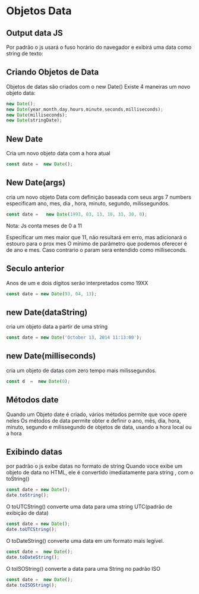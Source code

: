 # Objetos Data

## Output data JS
Por padrão o js usará o fuso horário do navegador e exibirá uma data como string de texto:

## Criando Objetos de Data

Objetos de datas são criados com o new Date()
Existe 4 maneiras um novo objeto data:

~~~ javascript
new Date();
new Date(year,month,day,hours,minute,seconds,milliseconds);
new Date(milliseconds);
new Date(stringDate);
~~~

## New Date

Cria um novo objeto data com a hora atual

~~~ javascript
const date =  new Date();
~~~

## New Date(args)
cria um novo objeto Data com definição baseada com seus args
7 numbers especificam ano, mes, dia , hora, minuto, segundo, milissegundos.

~~~ javascript
const date =   new Date(1993, 03, 13, 10, 33, 30, 0);
~~~

Nota: Js conta meses de 0 a 11

Especificar um mes maior que 11, não resultará em erro, mas adicionará o estouro para o prox mes
O mínimo de parâmetro que podemos oferecer é de ano e mes. Caso contrario o param sera entendido como
milliseconds.

## Seculo anterior

Anos de um e dois dígitos serão interpretados como 19XX

~~~ javascript
const date = new Date(93, 04, 13);
~~~
## new Date(dataString)

cria um objeto data a partir de uma string

~~~ javascript
const date = new Date('October 13, 2014 11:13:00');
~~~

## new Date(milliseconds)
cria um objeto de datas com zero tempo mais milissegundos.

~~~ javascript
const d  =  new Date(0);
~~~

## Métodos date

Quando um Objeto date é criado, vários métodos permite que voce opere neles
Os métodos de data permite obter e definir o ano, mês, dia, hora, minuto, segundo e milissegundo de 
objetos de data, usando a hora local ou a hora

## Exibindo datas 
por padrão o js exibe datas no formato de string
Quando voce exibe um objeto de data no HTML, ele é convertido imediatamente para string , com o 
toString()

~~~ javascript
const date = new Date();
date.toString();
~~~
O toUTCString() converte uma data para uma string UTC(padrão de exibição de data)
~~~ javascript
const date = new Date();
date.toUTCString();
~~~
O toDateString() converte uma data em um formato mais legível.
~~~ javascript
const date =  new Date();
date.toDateString();
~~~

O toISOString() converte a data para uma String no padrão ISO

~~~ javascript
const date =  new Date();
date.toISOString();
~~~

